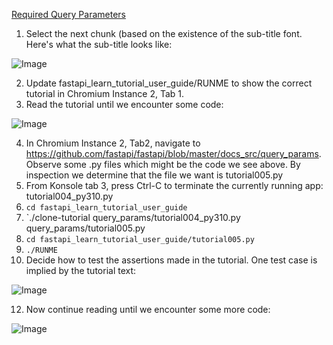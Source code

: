 [Required Query Parameters](https://fastapi.tiangolo.com/tutorial/query-params/#required-query-parameters)


1. Select the next chunk (based on the existence of the sub-title font.  Here's what the sub-title looks like:

![Image](https://github.com/user-attachments/assets/87a516aa-6cf3-4bd5-a5a3-f9e01148cadb)

2. Update fastapi_learn_tutorial_user_guide/RUNME to show the correct tutorial in Chromium Instance 2, Tab 1.
3. Read the tutorial until we encounter some code:

![Image](https://github.com/user-attachments/assets/eab3c212-b07c-4818-a331-6033fd0af548)

4. In Chromium Instance 2, Tab2, navigate to https://github.com/fastapi/fastapi/blob/master/docs_src/query_params.  Observe some .py files which might be the code we see above. By inspection we determine that the file we want is tutorial005.py
5.  From Konsole tab 3, press Ctrl-C to terminate the currently running app: tutorial004_py310.py
6.  `cd fastapi_learn_tutorial_user_guide`
7. `./clone-tutorial query_params/tutorial004_py310.py query_params/tutorial005.py
8. `cd fastapi_learn_tutorial_user_guide/tutorial005.py`
9. `./RUNME`
10. Decide how to test the assertions made in the tutorial. One test case is implied by the tutorial text:

![Image](https://github.com/user-attachments/assets/606eb18d-4328-40dd-94ea-e976e1aede61)

12. Now continue reading until we encounter some more code:

![Image](https://github.com/user-attachments/assets/71812e1d-7d3a-42a5-842f-38a2ad527aa0)
